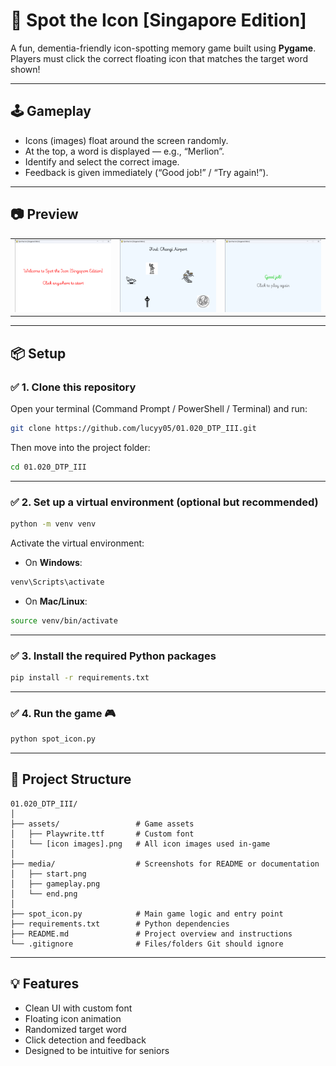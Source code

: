 # 🧠 Spot the Icon [Singapore Edition]

A fun, dementia-friendly icon-spotting memory game built using **Pygame**. Players must click the correct floating icon that matches the target word shown!

---

## 🕹️ Gameplay

- Icons (images) float around the screen randomly.
- At the top, a word is displayed — e.g., “Merlion”.
- Identify and select the correct image.
- Feedback is given immediately (“Good job!” / “Try again!”).

---

## 📷 Preview

<table>
  <tr>
    <td><img src="media/start.png" width="250"/></td>
    <td><img src="media/gameplay.png" width="250"/></td>
    <td><img src="media/end.png" width="250"/></td>
  </tr>
</table>

---

## 📦 Setup

### ✅ 1. Clone this repository

Open your terminal (Command Prompt / PowerShell / Terminal) and run:

```bash
git clone https://github.com/lucyy05/01.020_DTP_III.git
```

Then move into the project folder:

```bash
cd 01.020_DTP_III
```

---

### ✅ 2. Set up a virtual environment (optional but recommended)

```bash
python -m venv venv
```

Activate the virtual environment:

* On **Windows**:

```bash
venv\Scripts\activate
```

* On **Mac/Linux**:

```bash
source venv/bin/activate
```

---

### ✅ 3. Install the required Python packages

```bash
pip install -r requirements.txt
```

---

### ✅ 4. Run the game 🎮

```bash
python spot_icon.py
```

---

## 📁 Project Structure

```
01.020_DTP_III/
│
├── assets/                 # Game assets
│   ├── Playwrite.ttf       # Custom font
│   └── [icon images].png   # All icon images used in-game
│
├── media/                  # Screenshots for README or documentation
│   ├── start.png
│   ├── gameplay.png
│   └── end.png
│
├── spot_icon.py            # Main game logic and entry point
├── requirements.txt        # Python dependencies
├── README.md               # Project overview and instructions
└── .gitignore              # Files/folders Git should ignore
```

---

## 💡 Features

* Clean UI with custom font
* Floating icon animation
* Randomized target word
* Click detection and feedback
* Designed to be intuitive for seniors
